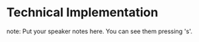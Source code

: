 #  Technical Implementation


note:
    Put your speaker notes here.
    You can see them pressing 's'.
